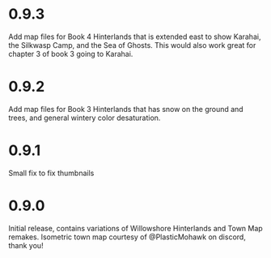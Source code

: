 # 0.9.3
Add map files for Book 4 Hinterlands that is extended east to show Karahai, the Silkwasp Camp, and the Sea of Ghosts. This would also work great for chapter 3 of book 3 going to Karahai.

# 0.9.2
Add map files for Book 3 Hinterlands that has snow on the ground and trees, and general wintery color desaturation.

# 0.9.1
Small fix to fix thumbnails

# 0.9.0

Initial release, contains variations of Willowshore Hinterlands and Town Map remakes. Isometric town map courtesy of @PlasticMohawk on discord, thank you!